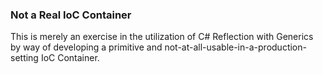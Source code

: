 ### Not a Real IoC Container

This is merely an exercise in the utilization of C# Reflection with Generics by way of developing a primitive and not-at-all-usable-in-a-production-setting IoC Container.